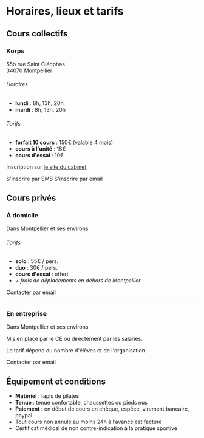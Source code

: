 # Horaires, lieux et tarifs

## Cours collectifs

### Korps

<p class="h5 bold">55b rue Saint Cléophas<br>34070 Montpellier</p>

###### Horaires

- **lundi** : 8h, 13h, 20h
- **mardi** : 8h, 13h, 20h

###### Tarifs

- **forfait 10 cours** : 150€ (valable 4 mois)
- **cours à l'unité** : 18€
- **cours d'essai** : 10€

Inscription sur [le site du cabinet](http://korps.fr).

<Button-link href="sms:‭+33601825520?&body=Bonjour, je souhaite reserver pour le cours de pilates jour: , heure: . Merci">S'inscrire par SMS</Button-link> <Button-link href="mailto:pilates@anne-gabrielle.com?&body=Bonjour, je souhaite reserver pour le cours de pilates jour: , heure: . Merci">S'inscrire par email</Button-link>

## Cours privés

### À domicile

<p class="h5 bold">Dans Montpellier et ses environs</p>

###### Tarifs

- **solo** : 55€ / pers.
- **duo** : 30€ / pers.
- **cours d'essai** : offert
- _+ frais de déplacements en dehors de Montpellier_

<Button-link href="mailto:pilates@anne-gabrielle.com?&body=Bonjour, je souhaite reserver pour le cours de pilates jour: , heure: . Merci">Contacter par email</Button-link>

---

### En entreprise

<p class="h5 bold">Dans Montpellier et ses environs</p>

Mis en place par le CE ou directement par les salariés.

Le tarif dépend du nombre d'élèves et de l'organisation.

<Button-link href="mailto:pilates@anne-gabrielle.com?&body=Bonjour, je souhaite prendre un cours de pilate en entreprise.">Contacter par email</Button-link>

## Équipement et conditions

- **Matériel** : tapis de pilates
- **Tenue** : tenue confortable, chaussettes ou pieds nus
- **Paiement** : en début de cours en chèque, espèce, virement bancaire, paypal
- Tout cours non annulé au moins 24h à l’avance est facturé
- Certificat médical de non contre-indication à la pratique sportive
